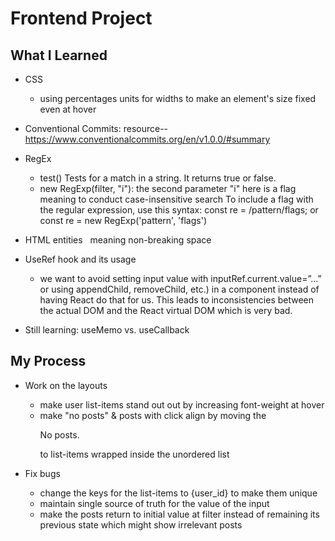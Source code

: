 # Frontend Project

<!-- This is an example frontend project.

There some problems in this project. I am expecting you to fix them in 20 mins.

Please send me a PR after you resolve them. -->

## What I Learned

- CSS
  - using percentages units for widths to make an element's size fixed even at hover
- Conventional Commits:
  resource-- https://www.conventionalcommits.org/en/v1.0.0/#summary
- RegEx
  - test() Tests for a match in a string. It returns true or false.
  - new RegExp(filter, "i"): the second parameter "i" here is a flag meaning to conduct case-insensitive search
    To include a flag with the regular expression, use this syntax: 
    const re = /pattern/flags;
    or
    const re = new RegExp('pattern', 'flags')

- HTML entities
  &nbsp; meaning non-breaking space

- UseRef hook and its usage
  - we want to avoid setting input value with inputRef.current.value=”...” or using appendChild, removeChild, etc.) in a component instead of having React do that for us. This leads to inconsistencies between the actual DOM and the React virtual DOM which is very bad.
- Still learning: useMemo vs. useCallback

## My Process

- Work on the layouts

  - make user list-items stand out out by increasing font-weight at hover
  - make "no posts" & posts with click align by moving the <p>No posts.</p> to list-items wrapped inside the unordered list

- Fix bugs
  - change the keys for the list-items to {user_id} to make them unique
  - maintain single source of truth for the value of the input
  - make the posts return to initial value at filter instead of remaining its previous state which might show irrelevant posts

